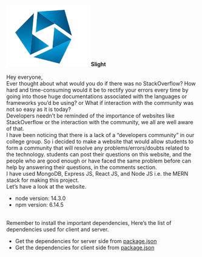 <b><img src="https://github.com/RaiLokesh/slight-app/blob/master/client/public/circle-cropped.png?raw=true"></img>Slight</b>
<br><br>
Hey everyone,
<br>
Ever thought about what would you do if there was no StackOverflow? How hard and time-consuming would it be to rectify your errors every time by going into those huge documentations associated with the languages or frameworks you’d be using? or 
What if interaction with the community was not so easy as it is today?
<br>
Developers needn’t be reminded of the importance of websites like StackOverflow or the interaction with the community, we all are well aware of that.
<br>
I have been noticing that there is a lack of a “developers community” in our college group.
So i decided to make a website that would allow students to form a community that will resolve any problems/errors/doubts related to the technology.
students can post their questions on this website, and the people who are good enough or have faced the same problem before can help by answering their questions, in the comments section.
<br>
I have used MongoDB, Express JS, React JS, and Node JS i.e. the MERN stack for making this project.
<br>
Let’s have a look at the website.
<br>
<ul>
<li>node version: 14.3.0</li>
<li>npm version: 6.14.5</li>
</ul>
<br> 
Remember to install the important dependencies, Here’s the list of dependencies used for client and server.
<ul>
<li>Get the dependencies for server side from <a href="https://github.com/RaiLokesh/slight-app/blob/master/client/package.json">package.json</a>
<li>Get the dependencies for client side from <a href="https://github.com/RaiLokesh/slight-app/blob/master/package.json">package.json</a>
</ul>




